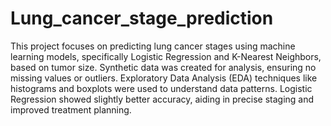 # Lung_cancer_stage_prediction
This project focuses on predicting lung cancer stages using machine learning models, specifically Logistic Regression and K-Nearest Neighbors, based on tumor size. Synthetic data was created for analysis, ensuring no missing values or outliers. Exploratory Data Analysis (EDA) techniques like histograms and boxplots were used to understand data patterns. Logistic Regression showed slightly better accuracy, aiding in precise staging and improved treatment planning.
